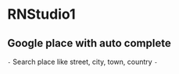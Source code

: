 # RNStudio1
## Google place with auto complete

`-` Search place like street, city, town, country
`-`
